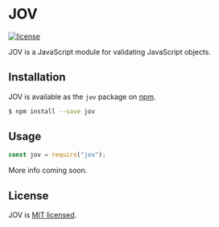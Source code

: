 # JOV

[![license](https://img.shields.io/github/license/mashape/apistatus.svg)](https://github.com/oenstrom/jov/blob/master/LICENSE)

JOV is a JavaScript module for validating JavaScript objects.


## Installation

JOV is available as the `jov` package on [npm](https://www.npmjs.com/package/jov).

```bash
$ npm install --save jov
```


## Usage

```js
const jov = require("jov");
```
More info coming soon.


## License
JOV is [MIT licensed](https://github.com/oenstrom/jov/blob/master/LICENSE).
